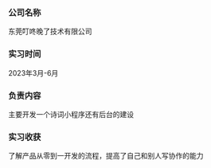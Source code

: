 ### 公司名称
东莞叮咚晚了技术有限公司

### 实习时间
2023年3月-6月

### 负责内容
主要开发一个诗词小程序还有后台的建设

### 实习收获
了解产品从零到一开发的流程，提高了自己和别人写协作的能力 

